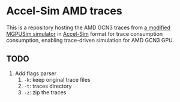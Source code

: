 # Accel-Sim AMD traces

This is a repository hosting the AMD GCN3 traces from [a modified MGPUSim simulator](https://github.com/William-An/MGPUSim-Accel-Sim) in [Accel-Sim](https://github.com/accel-sim/accel-sim-framework/tree/release) format for trace consumption consumption, enabling trace-driven simulation for AMD GCN3 GPU.

## TODO

1. Add flags parser
	1. `-k`: keep original trace files
	2. `-t`: traces directory
	3. `-z`: zip the traces
